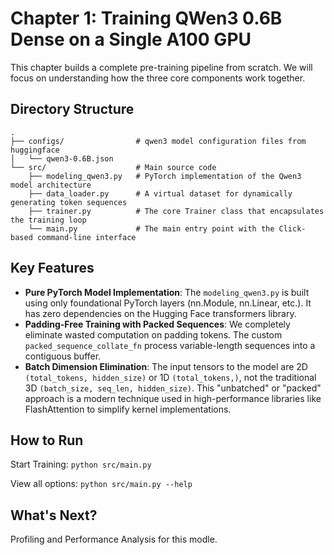 # Chapter 1: Training QWen3 0.6B Dense on a Single A100 GPU 

This chapter builds a complete pre-training pipeline from scratch. We will focus on understanding how the three core components work together.

## Directory Structure

```
.
├── configs/                # qwen3 model configuration files from huggingface
│   └── qwen3-0.6B.json
└── src/                    # Main source code
    ├── modeling_qwen3.py   # PyTorch implementation of the Qwen3 model architecture
    ├── data_loader.py      # A virtual dataset for dynamically generating token sequences
    ├── trainer.py          # The core Trainer class that encapsulates the training loop
    └── main.py             # The main entry point with the Click-based command-line interface
```

## Key Features

* **Pure PyTorch Model Implementation**: The `modeling_qwen3.py` is built using only foundational PyTorch layers (nn.Module, nn.Linear, etc.). It has zero dependencies on the Hugging Face transformers library.
* **Padding-Free Training with Packed Sequences**: We completely eliminate wasted computation on padding tokens. The custom `packed_sequence_collate_fn` process variable-length sequences into a contiguous buffer.
* **Batch Dimension Elimination**: The input tensors to the model are 2D `(total_tokens, hidden_size)` or 1D `(total_tokens,)`, not the traditional 3D `(batch_size, seq_len, hidden_size)`. This "unbatched" or "packed" approach is a modern technique used in high-performance libraries like FlashAttention to simplify kernel implementations.

## How to Run

Start Training: `python src/main.py`

View all options: `python src/main.py --help`


## What's Next?

Profiling and Performance Analysis for this modle.